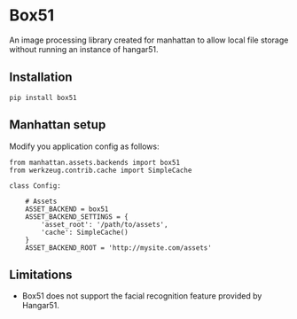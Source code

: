 Box51
=====

An image processing library created for manhattan to allow local file storage
without running an instance of hangar51.


Installation
------------

`pip install box51`


Manhattan setup
---------------

Modify you application config as follows:

    from manhattan.assets.backends import box51
    from werkzeug.contrib.cache import SimpleCache

    class Config:

        # Assets
        ASSET_BACKEND = box51
        ASSET_BACKEND_SETTINGS = {
            'asset_root': '/path/to/assets',
            'cache': SimpleCache()
        }
        ASSET_BACKEND_ROOT = 'http://mysite.com/assets'


Limitations
-----------

- Box51 does not support the facial recognition feature provided by Hangar51.
